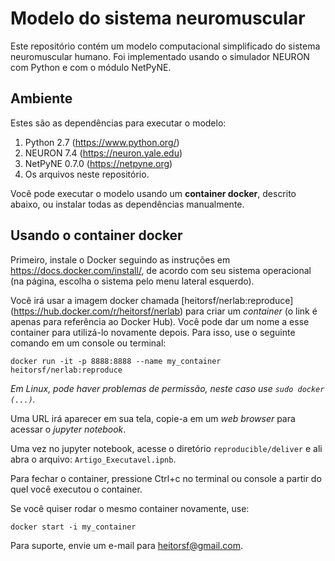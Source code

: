 # Modelo do sistema neuromuscular

Este repositório contém um modelo computacional simplificado do sistema neuromuscular humano. Foi implementado usando o simulador NEURON com Python e com o módulo NetPyNE.

## Ambiente

Estes são as dependências para executar o modelo:
1. Python 2.7 (https://www.python.org/)
2. NEURON 7.4 (https://neuron.yale.edu)
3. NetPyNE 0.7.0 (https://netpyne.org)
4. Os arquivos neste repositório.

Você pode executar o modelo usando um **container docker**, descrito abaixo, ou instalar todas as dependências manualmente.

## Usando o container docker

Primeiro, instale o Docker seguindo as instruções em https://docs.docker.com/install/, de acordo com seu sistema operacional (na página, escolha o sistema pelo menu lateral esquerdo).

Você irá usar a imagem docker chamada [heitorsf/nerlab:reproduce] (https://hub.docker.com/r/heitorsf/nerlab) para criar um *container* (o link é apenas para referência ao Docker Hub). Você pode dar um nome a esse container para utilizá-lo novamente depois. Para isso, use o seguinte comando em um console ou terminal:

```
docker run -it -p 8888:8888 --name my_container heitorsf/nerlab:reproduce
```

*Em Linux, pode haver problemas de permissão, neste caso use `sudo docker (...)`.*

Uma URL irá aparecer em sua tela, copie-a em um *web browser* para acessar o *jupyter notebook*.

Uma vez no jupyter notebook, acesse o diretório `reproducible/deliver` e ali abra o arquivo: `Artigo_Executavel.ipnb`.

Para fechar o container, pressione Ctrl+c no terminal ou console a partir do quel você executou o container.

Se você quiser rodar o mesmo container novamente, use:

```
docker start -i my_container
```

Para suporte, envie um e-mail para heitorsf@gmail.com.
